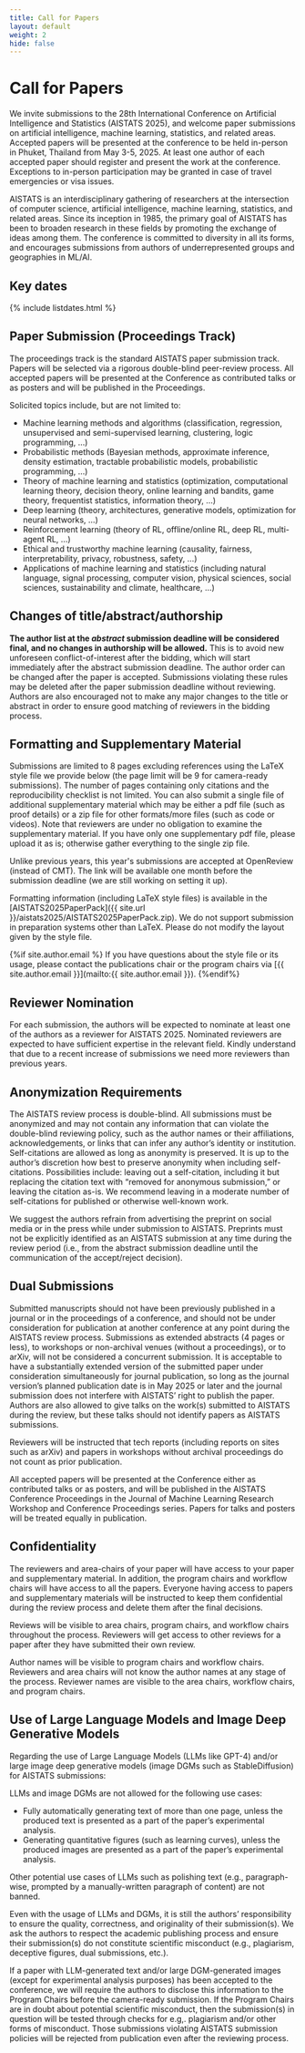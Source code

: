 ```yaml
---
title: Call for Papers
layout: default
weight: 2
hide: false
---
```


# Call for Papers

We invite submissions to the 28th International Conference on Artificial
Intelligence and Statistics (AISTATS 2025), and welcome paper submissions on
artificial intelligence, machine learning, statistics, and related areas.
Accepted papers will be presented at the conference to be held in-person in
Phuket, Thailand from May 3-5, 2025. At least one author of each accepted paper
should register and present the work at the conference. Exceptions to in-person
participation may be granted in case of travel emergencies or visa issues.

AISTATS is an interdisciplinary gathering of researchers at the intersection of
computer science, artificial intelligence, machine learning, statistics, and
related areas. Since its inception in 1985, the primary goal of AISTATS has
been to broaden research in these fields by promoting the exchange of ideas
among them. The conference is committed to diversity in all its forms, and
encourages submissions from authors of underrepresented groups and geographies
in ML/AI.

## Key dates

{% include listdates.html %}


## Paper Submission (Proceedings Track)

The proceedings track is the standard AISTATS paper submission track. Papers
will be selected via a rigorous double-blind peer-review process. All accepted
papers will be presented at the Conference as contributed talks or as posters
and will be published in the Proceedings.

Solicited topics include, but are not limited to:

* Machine learning methods and algorithms (classification, regression,
  unsupervised and semi-supervised learning, clustering, logic programming, …)
* Probabilistic methods (Bayesian methods, approximate inference, density
  estimation, tractable probabilistic models, probabilistic programming, …)
* Theory of machine learning and statistics (optimization, computational
  learning theory, decision theory, online learning and bandits, game theory,
  frequentist statistics, information theory, …)
* Deep learning (theory, architectures, generative models, optimization for
  neural networks, …)
* Reinforcement learning (theory of RL, offline/online RL, deep RL, multi-agent
  RL, …)
* Ethical and trustworthy machine learning (causality, fairness,
  interpretability, privacy, robustness, safety, …)
* Applications of machine learning and statistics (including natural language,
  signal processing, computer vision, physical sciences, social sciences,
  sustainability and climate, healthcare, …)


## Changes of title/abstract/authorship

**The author list at the *abstract* submission deadline will be considered final,
and no changes in authorship will be allowed.** This is to avoid new unforeseen
conflict-of-interest after the bidding, which will start immediately after the
abstract submission deadline. The author order can be changed after the paper
is accepted. Submissions violating these rules may be deleted after the paper
submission deadline without reviewing. Authors are also encouraged not to make
any major changes to the title or abstract in order to ensure good matching of
reviewers in the bidding process.


## Formatting and Supplementary Material

Submissions are limited to 8 pages excluding references using the LaTeX style
file we provide below (the page limit will be 9 for camera-ready submissions).
The number of pages containing only citations and the reproducibility checklist
is not limited. You can also submit a single file of additional supplementary
material which may be either a pdf file (such as proof details) or a zip file
for other formats/more files (such as code or videos). Note that reviewers are
under no obligation to examine the supplementary material. If you have only one
supplementary pdf file, please upload it as is; otherwise gather everything to
the single zip file.

<!--
Submissions are accepted at <https://cmt3.research.microsoft.com/AISTATS2024/>.

Formatting information (including LaTeX style files) is available in the
[AISTATS2025PaperPack]({{ site.url }}/aistats2025/AISTATS2025PaperPack.zip)
([mirror](https://drive.google.com/file/d/1kjHySEhhKvlp9RhKnof1hJPdR7fhpcFt/view?usp=sharing)).
We do not support submission in preparation systems other than LaTeX. Please do
not modify the layout given by the style file.
-->

Unlike previous years, this year's submissions are accepted at OpenReview
(instead of CMT). The link will be available one month before the submission
deadline (we are still working on setting it up).

Formatting information (including LaTeX style files) is available in the
[AISTATS2025PaperPack]({{ site.url }}/aistats2025/AISTATS2025PaperPack.zip). We
do not support submission in preparation systems other than LaTeX. Please do
not modify the layout given by the style file.

{%if site.author.email %}
If you have questions about the style file or its usage, please contact the
publications chair or the program chairs via [{{ site.author.email }}](mailto:{{ site.author.email }}).
{%endif%}


## Reviewer Nomination

For each submission, the authors will be expected to nominate at least one of
the authors as a reviewer for AISTATS 2025. Nominated reviewers are expected to
have sufficient expertise in the relevant field. Kindly understand that due to
a recent increase of submissions we need more reviewers than previous years.

## Anonymization Requirements

The AISTATS review process is double-blind. All submissions must be anonymized
and may not contain any information that can violate the double-blind reviewing
policy, such as the author names or their affiliations, acknowledgements, or
links that can infer any author’s identity or institution. Self-citations are
allowed as long as anonymity is preserved. It is up to the author’s discretion
how best to preserve anonymity when including self-citations. Possibilities
include: leaving out a self-citation, including it but replacing the citation
text with “removed for anonymous submission,” or leaving the citation as-is. We
recommend leaving in a moderate number of self-citations for published or
otherwise well-known work.

We suggest the authors refrain from advertising the preprint on social media or
in the press while under submission to AISTATS. Preprints must not be
explicitly identified as an AISTATS submission at any time during the review
period (i.e., from the abstract submission deadline until the communication of
the accept/reject decision).


## Dual Submissions

Submitted manuscripts should not have been previously published in a journal or
in the proceedings of a conference, and should not be under consideration for
publication at another conference at any point during the AISTATS review
process. Submissions as extended abstracts (4 pages or less), to workshops or
non-archival venues (without a proceedings), or to arXiv, will not be
considered a concurrent submission. It is acceptable to have a substantially
extended version of the submitted paper under consideration simultaneously for
journal publication, so long as the journal version’s planned publication date
is in May 2025 or later and the journal submission does not interfere with
AISTATS’ right to publish the paper. Authors are also allowed to give talks on
the work(s) submitted to AISTATS during the review, but these talks should not
identify papers as AISTATS submissions.

Reviewers will be instructed that tech reports (including reports on sites such
as arXiv) and papers in workshops without archival proceedings do not count as
prior publication.

All accepted papers will be presented at the Conference either as contributed
talks or as posters, and will be published in the AISTATS Conference
Proceedings in the Journal of Machine Learning Research Workshop and Conference
Proceedings series. Papers for talks and posters will be treated equally in
publication.


## Confidentiality

The reviewers and area-chairs of your paper will have access to your paper and
supplementary material. In addition, the program chairs and workflow chairs
will have access to all the papers. Everyone having access to papers and
supplementary materials will be instructed to keep them confidential during the
review process and delete them after the final decisions.

Reviews will be visible to area chairs, program chairs, and workflow chairs
throughout the process. Reviewers will get access to other reviews for a paper
after they have submitted their own review.

Author names will be visible to program chairs and workflow chairs. Reviewers
and area chairs will not know the author names at any stage of the process.
Reviewer names are visible to the area chairs, workflow chairs, and program
chairs.

## Use of Large Language Models and Image Deep Generative Models


Regarding the use of Large Language Models (LLMs like GPT-4) and/or large image
deep generative models (image DGMs such as StableDiffusion) for AISTATS
submissions:

LLMs and image DGMs are not allowed for the following use cases:

* Fully automatically generating text of more than one page, unless the
  produced text is presented as a part of the paper’s experimental analysis.
* Generating quantitative figures (such as learning curves), unless the
  produced images are presented as a part of the paper’s experimental analysis.

Other potential use cases of LLMs such as polishing text (e.g., paragraph-wise,
prompted by a manually-written paragraph of content) are not banned.

Even with the usage of LLMs and DGMs, it is still the authors’ responsibility
to ensure the quality, correctness, and originality of their submission(s). We
ask the authors to respect the academic publishing process and ensure their
submission(s) do not constitute scientific misconduct (e.g., plagiarism,
deceptive figures, dual submissions, etc.).

If a paper with LLM-generated text and/or large DGM-generated images (except
for experimental analysis purposes) has been accepted to the conference, we
will require the authors to disclose this information to the Program Chairs
before the camera-ready submission. If the Program Chairs are in doubt about
potential scientific misconduct, then the submission(s) in question will be
tested through checks for e.g,. plagiarism and/or other forms of misconduct.
Those submissions violating AISTATS submission policies will be rejected from
publication even after the reviewing process.
